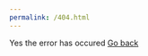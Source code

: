```yaml
---
permalink: /404.html
---
```

Yes the error has occured
[Go back](http://personalityquiz.github.io/index.html)